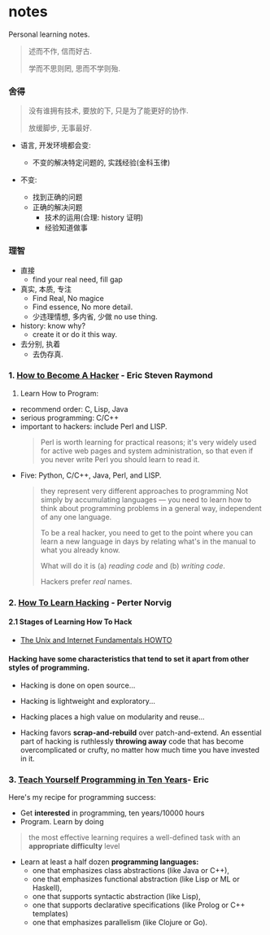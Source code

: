 # notes

Personal learning notes.

> 述而不作, 信而好古.
>
> 学而不思则罔, 思而不学则殆.

### 舍得

> 没有谁拥有技术, 要放的下, 只是为了能更好的协作.
>
> 放缓脚步, 无事最好.

* 语言, 开发环境都会变:

  * 不变的解决特定问题的, 实践经验(金科玉律)

* 不变:
  * 找到正确的问题
  * 正确的解决问题
    * 技术的运用(合理: history 证明)
    * 经验知道做事

### 理智

* 直接
  * find your real need, fill gap
* 真实, 本质, 专注
  * Find Real, No magice
  * Find essence, No more detail.
  * 少违理情想, 多内省, 少做 no use thing.
* history: know why?
  * create it or do it this way.
* 去分别, 执着
  * 去伪存真.

### 1. [How to Become A Hacker](http://www.catb.org/esr/faqs/hacker-howto.html) - Eric Steven Raymond

1.  Learn How to Program:

* recommend order: C, Lisp, Java
* serious programming: C/C++
* important to hackers: include Perl and LISP.
  > Perl is worth learning for practical reasons; it's very widely used for active web pages and system administration, so that even if you never write Perl you should learn to read it.
* Five: Python, C/C++, Java, Perl, and LISP.
  > they represent very different approaches to programming
  > Not simply by accumulating languages — you need to learn how to think about programming problems in a general way, independent of any one language.
  >
  > To be a real hacker, you need to get to the point where you can learn a new language in days by relating what's in the manual to what you already know.
  >
  > What will do it is (a) _reading code_ and (b) _writing code_.
  >
  > Hackers prefer _real_ names.

### 2. [How To Learn Hacking](http://www.catb.org/esr/faqs/hacking-howto.html) - Perter Norvig

#### 2.1 Stages of Learning How To Hack

* [The Unix and Internet Fundamentals HOWTO](http://www.tldp.org/HOWTO/Unix-and-Internet-Fundamentals-HOWTO/index.html)

#### Hacking have some characteristics that tend to set it apart from other styles of programming.

* Hacking is done on open source...

* Hacking is lightweight and exploratory...

* Hacking places a high value on modularity and reuse...

* Hacking favors **scrap-and-rebuild** over patch-and-extend. An essential part of hacking is ruthlessly **throwing away** code that has become overcomplicated or crufty, no matter how much time you have invested in it.

### 3. [Teach Yourself Programming in Ten Years](http://norvig.com/21-days.html)- Eric

Here's my recipe for programming success:

* Get **interested** in programming, ten years/10000 hours
* Program. Learn by doing

> the most effective learning requires a well-defined task with an **appropriate difficulty** level

* Learn at least a half dozen **programming languages:**
  * one that emphasizes class abstractions (like Java or C++),
  * one that emphasizes functional abstraction (like Lisp or ML or Haskell),
  * one that supports syntactic abstraction (like Lisp),
  * one that supports declarative specifications (like Prolog or C++ templates)
  * one that emphasizes parallelism (like Clojure or Go).

